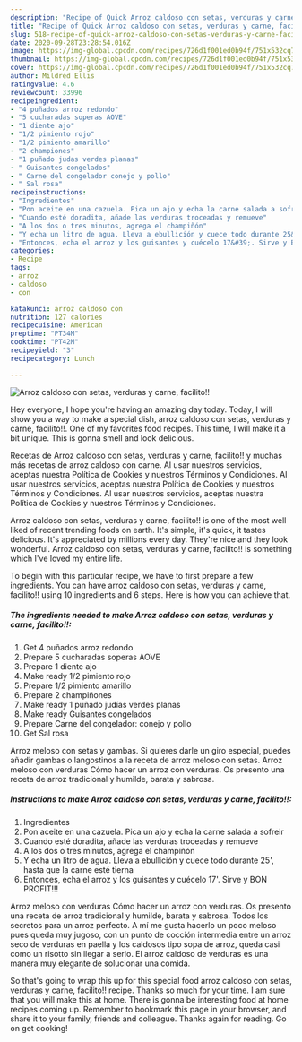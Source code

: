 ```yaml
---
description: "Recipe of Quick Arroz caldoso con setas, verduras y carne, facilito!!"
title: "Recipe of Quick Arroz caldoso con setas, verduras y carne, facilito!!"
slug: 518-recipe-of-quick-arroz-caldoso-con-setas-verduras-y-carne-facilito
date: 2020-09-28T23:28:54.016Z
image: https://img-global.cpcdn.com/recipes/726d1f001ed0b94f/751x532cq70/arroz-caldoso-con-setas-verduras-y-carne-facilito-foto-principal.jpg
thumbnail: https://img-global.cpcdn.com/recipes/726d1f001ed0b94f/751x532cq70/arroz-caldoso-con-setas-verduras-y-carne-facilito-foto-principal.jpg
cover: https://img-global.cpcdn.com/recipes/726d1f001ed0b94f/751x532cq70/arroz-caldoso-con-setas-verduras-y-carne-facilito-foto-principal.jpg
author: Mildred Ellis
ratingvalue: 4.6
reviewcount: 33996
recipeingredient:
- "4 puñados arroz redondo"
- "5 cucharadas soperas AOVE"
- "1 diente ajo"
- "1/2 pimiento rojo"
- "1/2 pimiento amarillo"
- "2 championes"
- "1 puñado judas verdes planas"
- " Guisantes congelados"
- " Carne del congelador conejo y pollo"
- " Sal rosa"
recipeinstructions:
- "Ingredientes"
- "Pon aceite en una cazuela. Pica un ajo y echa la carne salada a sofreir"
- "Cuando esté doradita, añade las verduras troceadas y remueve"
- "A los dos o tres minutos, agrega el champiñón"
- "Y echa un litro de agua. Lleva a ebullición y cuece todo durante 25&#39;, hasta que la carne esté tierna"
- "Entonces, echa el arroz y los guisantes y cuécelo 17&#39;. Sirve y BON PROFIT!!!"
categories:
- Recipe
tags:
- arroz
- caldoso
- con

katakunci: arroz caldoso con 
nutrition: 127 calories
recipecuisine: American
preptime: "PT34M"
cooktime: "PT42M"
recipeyield: "3"
recipecategory: Lunch

---
```



![Arroz caldoso con setas, verduras y carne, facilito!!](https://img-global.cpcdn.com/recipes/726d1f001ed0b94f/751x532cq70/arroz-caldoso-con-setas-verduras-y-carne-facilito-foto-principal.jpg)

Hey everyone, I hope you're having an amazing day today. Today, I will show you a way to make a special dish, arroz caldoso con setas, verduras y carne, facilito!!. One of my favorites food recipes. This time, I will make it a bit unique. This is gonna smell and look delicious.

Recetas de Arroz caldoso con setas, verduras y carne, facilito!! y muchas más recetas de arroz caldoso con carne. Al usar nuestros servicios, aceptas nuestra Política de Cookies y nuestros Términos y Condiciones. Al usar nuestros servicios, aceptas nuestra Política de Cookies y nuestros Términos y Condiciones. Al usar nuestros servicios, aceptas nuestra Política de Cookies y nuestros Términos y Condiciones.

Arroz caldoso con setas, verduras y carne, facilito!! is one of the most well liked of recent trending foods on earth. It's simple, it's quick, it tastes delicious. It's appreciated by millions every day. They're nice and they look wonderful. Arroz caldoso con setas, verduras y carne, facilito!! is something which I've loved my entire life.


To begin with this particular recipe, we have to first prepare a few ingredients. You can have arroz caldoso con setas, verduras y carne, facilito!! using 10 ingredients and 6 steps. Here is how you can achieve that.

<!--inarticleads1-->

##### The ingredients needed to make Arroz caldoso con setas, verduras y carne, facilito!!:

1. Get 4 puñados arroz redondo
1. Prepare 5 cucharadas soperas AOVE
1. Prepare 1 diente ajo
1. Make ready 1/2 pimiento rojo
1. Prepare 1/2 pimiento amarillo
1. Prepare 2 champiñones
1. Make ready 1 puñado judías verdes planas
1. Make ready  Guisantes congelados
1. Prepare  Carne del congelador: conejo y pollo
1. Get  Sal rosa


Arroz meloso con setas y gambas. Si quieres darle un giro especial, puedes añadir gambas o langostinos a la receta de arroz meloso con setas. Arroz meloso con verduras Cómo hacer un arroz con verduras. Os presento una receta de arroz tradicional y humilde, barata y sabrosa. 

<!--inarticleads2-->

##### Instructions to make Arroz caldoso con setas, verduras y carne, facilito!!:

1. Ingredientes
1. Pon aceite en una cazuela. Pica un ajo y echa la carne salada a sofreir
1. Cuando esté doradita, añade las verduras troceadas y remueve
1. A los dos o tres minutos, agrega el champiñón
1. Y echa un litro de agua. Lleva a ebullición y cuece todo durante 25&#39;, hasta que la carne esté tierna
1. Entonces, echa el arroz y los guisantes y cuécelo 17&#39;. Sirve y BON PROFIT!!!


Arroz meloso con verduras Cómo hacer un arroz con verduras. Os presento una receta de arroz tradicional y humilde, barata y sabrosa. Todos los secretos para un arroz perfecto. A mí me gusta hacerlo un poco meloso pues queda muy jugoso, con un punto de cocción intermedia entre un arroz seco de verduras en paella y los caldosos tipo sopa de arroz, queda casi como un risotto sin llegar a serlo. El arroz caldoso de verduras es una manera muy elegante de solucionar una comida. 

So that's going to wrap this up for this special food arroz caldoso con setas, verduras y carne, facilito!! recipe. Thanks so much for your time. I am sure that you will make this at home. There is gonna be interesting food at home recipes coming up. Remember to bookmark this page in your browser, and share it to your family, friends and colleague. Thanks again for reading. Go on get cooking!
